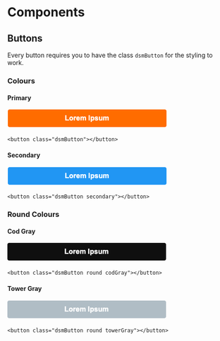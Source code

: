 # Components

## Buttons
Every button requires you to have the class `dsmButton` for the styling to work.


### Colours

#### Primary
![Primary](/documentation/images/primary.png)

`<button class="dsmButton"></button>`

#### Secondary
![Secondary](/documentation/images/secondary.png)

`<button class="dsmButton secondary"></button>`

### Round Colours

#### Cod Gray
![codGray](/documentation/images/codGray.png)

`<button class="dsmButton round codGray"></button>`

#### Tower Gray
![towerGray](/documentation/images/towerGray.png)

`<button class="dsmButton round towerGray"></button>`
